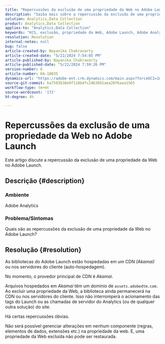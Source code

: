 ```yaml
---
title: "Repercussões da exclusão de uma propriedade da Web no Adobe Launch"
description: "Saiba mais sobre a repercussão da exclusão de uma propriedade da Web no Adobe Launch."
solution: Analytics,Data Collection
product: Analytics,Data Collection
applies-to: "Analytics,Data Collection"
keywords: "KCS, exclusão, propriedade da Web, Adobe Launch, Adobe Analytics, Coleção de dados, Perguntas frequentes"
resolution: Resolution
internal-notes: null
bug: false
article-created-by: Nayanika Chakravarty
article-created-date: "5/22/2024 7:54:05 PM"
article-published-by: Nayanika Chakravarty
article-published-date: "5/22/2024 7:59:26 PM"
version-number: 6
article-number: KA-18035
dynamics-url: "https://adobe-ent.crm.dynamics.com/main.aspx?forceUCI=1&pagetype=entityrecord&etn=knowledgearticle&id=f3389008-7518-ef11-9f8a-6045bd026dc7"
source-git-commit: ba7593638e9f118b4fc2463691aea28f6aea1565
workflow-type: tm+mt
source-wordcount: '172'
ht-degree: 4%

---
```


# Repercussões da exclusão de uma propriedade da Web no Adobe Launch


Este artigo discute a repercussão da exclusão de uma propriedade da Web no Adobe Launch.

## Descrição {#description}


### <b>Ambiente</b>

Adobe Analytics

### <b>Problema/Sintomas</b>

Quais são as repercussões da exclusão de uma propriedade da Web no Adobe Launch?


## Resolução {#resolution}


As bibliotecas do Adobe Launch estão hospedadas em um CDN *(Akamai)* ou nos servidores do cliente (auto-hospedagem).

No momento, o provedor principal de CDN é *Akamai*.

Arquivos hospedados em *Akamai* têm um domínio de `assets.adobedtm.com.` Ao excluir uma propriedade da Web, a biblioteca ainda permanecerá na CDN ou nos servidores do cliente. Isso não interromperá o acionamento das tags do Launch ou as chamadas de servidor do Analytics (ou de qualquer outra solução) do site.

Há certas repercussões óbvias.

Não será possível gerenciar alterações em nenhum componente (regras, elementos de dados, extensões etc.) na propriedade da web. E, uma propriedade da Web excluída não pode ser restaurada.
